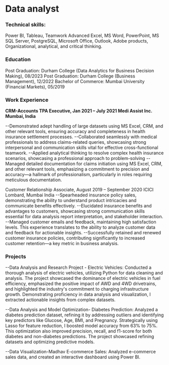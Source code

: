 # Data analyst
### Technical skills:
Power BI, Tableau, Teamwork Advanced Excel, MS Word, PowerPoint, MS SQL Server, PostgreSQL, Microsoft Office, Outlook, Adobe products, Organizational, analytical, and critical thinking.

### Education
Post Graduation: Durham College (Data Analytics for Business Decision Making), 08/2023
Post Graduation: Durham College (Business Management), 12/2022
Bachelor of Commerce: Mumbai University (Financial Markets), 05/2019

### Work Experience
**CRM-Accounts TPA Executive, Jan 2021 – July 2021
Medi Assist Inc. Mumbai, India** 

--Demonstrated adept handling of large datasets using MS Excel, CRM, and other relevant tools, ensuring accuracy and completeness in health insurance settlement processes.
--Collaborated seamlessly with medical professionals to address claims-related queries, showcasing strong interpersonal and communication skills vital for effective cross-functional teamwork.
--Applied analytical thinking to resolve complex health insurance scenarios, showcasing a professional approach to problem-solving
--Managed detailed documentation for claims initiation using MS Excel, CRM, and other relevant tools, emphasizing a commitment to precision and accuracy—a hallmark of professionalism, particularly in roles requiring 
  meticulous documentation.

Customer Relationship Associate, August 2019 – September 2020 ICICI Lombard, Mumbai India 
--Spearheaded insurance policy sales, demonstrating the ability to understand product intricacies and communicate benefits effectively.
--Elucidated insurance benefits and advantages to customers, showcasing strong communication skills essential for data analysis report interpretation, and stakeholder interaction.
--Managed customer emails and feedback, maintaining high satisfaction levels. This experience translates to the ability to analyze customer data and feedback for actionable insights.
--Successfully retained and renewed customer insurance policies, contributing significantly to increased customer retention—a key metric in business analysis.

### Projects
--Data Analysis and Research Project - Electric Vehicles: Conducted a thorough analysis of electric vehicles, utilizing Python for data cleaning and analysis. The project showcased the dominance of electric vehicles in fuel efficiency, emphasized the positive impact of AWD and 4WD drivetrains, and highlighted the industry's commitment to charging infrastructure growth. Demonstrating proficiency in data analysis and visualization, I extracted actionable insights from complex datasets.

--Data Analysis and Model Optimization- Diabetes Prediction: Analyzed a diabetes prediction dataset, refining it by addressing outliers and identifying key predictors like Glucose, Age, BMI, and Pregnancy. Strategically using Lasso for feature reduction, I boosted model accuracy from 63% to 75%. This optimization also improved precision, recall, and f1-score for both diabetes and non-diabetes predictions. The project showcased refining datasets and optimizing predictive models.

--Data Visualization-Madhav E-commerce Sales: Analyzed e-commerce sales data, and created an interactive dashboard using Power BI.

